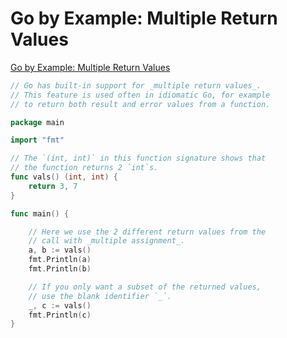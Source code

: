 # Go by Example: Multiple Return Values

[Go by Example: Multiple Return Values](https://gobyexample.com/multiple-return-values)

```go
// Go has built-in support for _multiple return values_.
// This feature is used often in idiomatic Go, for example
// to return both result and error values from a function.

package main

import "fmt"

// The `(int, int)` in this function signature shows that
// the function returns 2 `int`s.
func vals() (int, int) {
	return 3, 7
}

func main() {

	// Here we use the 2 different return values from the
	// call with _multiple assignment_.
	a, b := vals()
	fmt.Println(a)
	fmt.Println(b)

	// If you only want a subset of the returned values,
	// use the blank identifier `_`.
	_, c := vals()
	fmt.Println(c)
}
```
